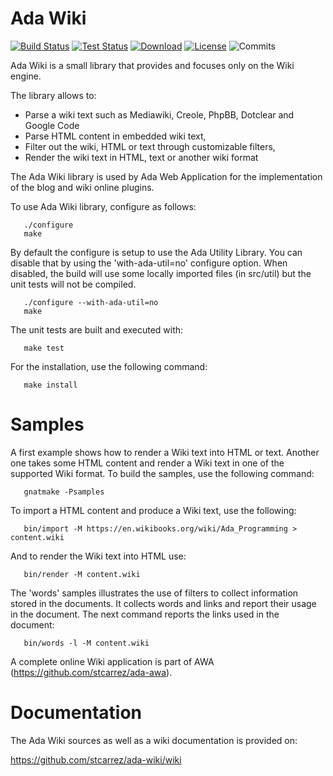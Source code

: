 # Ada Wiki

[![Build Status](https://img.shields.io/jenkins/s/http/jenkins.vacs.fr/Ada-Wiki.svg)](http://jenkins.vacs.fr/job/Ada-Wiki/)
[![Test Status](https://img.shields.io/jenkins/t/http/jenkins.vacs.fr/Ada-Wiki.svg)](http://jenkins.vacs.fr/job/Ada-Wiki/)
[![Download](https://img.shields.io/badge/download-1.0.0-brightgreen.svg)](http://download.vacs.fr/ada-wiki/ada-wiki-1.0.0.tar.gz)
[![License](http://img.shields.io/badge/license-APACHE2-blue.svg)](LICENSE)
![Commits](https://img.shields.io/github/commits-since/stcarrez/ada-wiki/ada-wiki-1.0.0.svg)

Ada Wiki is a small library that provides and focuses only on the Wiki engine.

The library allows to:

* Parse a wiki text such as Mediawiki, Creole, PhpBB, Dotclear and Google Code
* Parse HTML content in embedded wiki text,
* Filter out the wiki, HTML or text through customizable filters,
* Render the wiki text in HTML, text or another wiki format

The Ada Wiki library is used by Ada Web Application for the
implementation of the blog and wiki online plugins.

To use Ada Wiki library, configure as follows:
```
   ./configure
   make
```

By default the configure is setup to use the Ada Utility Library.  You can disable that
by using the 'with-ada-util=no' configure option.  When disabled, the build will use some
locally imported files (in src/util) but the unit tests will not be compiled.
```
   ./configure --with-ada-util=no
   make
```

The unit tests are built and executed with:
```
   make test
```
For the installation, use the following command:
```
   make install
```

# Samples

A first example shows how to render a Wiki text into HTML or text.
Another one takes some HTML content and render a Wiki text in one of the supported
Wiki format.  To build the samples, use the following command:
```
   gnatmake -Psamples
```

To import a HTML content and produce a Wiki text, use the following:
```
   bin/import -M https://en.wikibooks.org/wiki/Ada_Programming > content.wiki
```

And to render the Wiki text into HTML use:
```
   bin/render -M content.wiki
```

The 'words' samples illustrates the use of filters to collect information stored
in the documents.  It collects words and links and report their usage in the
document.  The next command reports the links used in the document:
```
   bin/words -l -M content.wiki
```

A complete online Wiki application is part of AWA (https://github.com/stcarrez/ada-awa).

# Documentation

The Ada Wiki sources as well as a wiki documentation is provided on:

   https://github.com/stcarrez/ada-wiki/wiki

